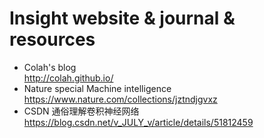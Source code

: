 # Insight website & journal & resources
* Colah's blog<br>http://colah.github.io/
* Nature special Machine intelligence<br>https://www.nature.com/collections/jztndjgvxz
* CSDN 通俗理解卷积神经网络<br>https://blog.csdn.net/v_JULY_v/article/details/51812459
